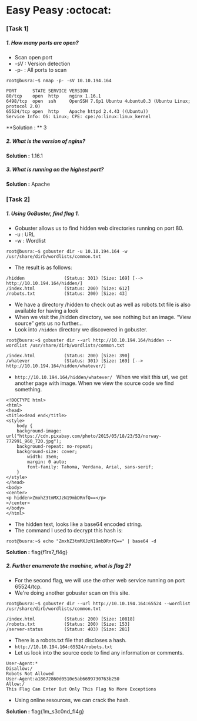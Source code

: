 # Easy Peasy :octocat:

### [Task 1]


#####  1. How many ports are open?
* Scan open port 
* -sV : Version detection
* -p- : All ports to scan

```root@busra:~$ nmap -p- -sV 10.10.194.164```
```
PORT      STATE SERVICE VERSION
80/tcp    open  http    nginx 1.16.1
6498/tcp  open  ssh     OpenSSH 7.6p1 Ubuntu 4ubuntu0.3 (Ubuntu Linux; protocol 2.0)
65524/tcp open  http    Apache httpd 2.4.43 ((Ubuntu))
Service Info: OS: Linux; CPE: cpe:/o:linux:linux_kernel

```


**Solution : ** 3 


#####  2. What is the version of nginx?

**Solution :** 1.16.1


#####  3. What is running on the highest port?

**Solution :** Apache


### [Task 2]


#####  1. Using GoBuster, find flag 1.
* Gobuster allows us to find hidden web directories running on port 80.
* -u : URL
* -w : Wordlist

```root@busra:~$ gobuster dir -u 10.10.194.164 -w /usr/share/dirb/wordlists/common.txt```

* The result is as follows:
```
/hidden               (Status: 301) [Size: 169] [--> http://10.10.194.164/hidden/]
/index.html           (Status: 200) [Size: 612]                                   
/robots.txt           (Status: 200) [Size: 43]                                    

```

* We have a directory /hidden to check out as well as robots.txt file is also available for having a look
* When we visit the /hidden directory, we see nothing but an image. “View source” gets us no further… 
* Look into ```/hidden``` directory we discovered in gobuster.

```root@busra:~$ gobuster dir --url http://10.10.194.164/hidden --wordlist /usr/share/dirb/wordlists/common.txt ```

```
/index.html           (Status: 200) [Size: 390]
/whatever             (Status: 301) [Size: 169] [--> http://10.10.194.164/hidden/whatever/]

```
* ```http://10.10.194.164/hidden/whatever/ ``` When we visit this url, we get another page with image. When we view the source code we find something.

```
<!DOCTYPE html>
<html>
<head>
<title>dead end</title>
<style>
    body {
	background-image: url("https://cdn.pixabay.com/photo/2015/05/18/23/53/norway-772991_960_720.jpg");
	background-repeat: no-repeat;
	background-size: cover;
        width: 35em;
        margin: 0 auto;
        font-family: Tahoma, Verdana, Arial, sans-serif;
    }
</style>
</head>
<body>
<center>
<p hidden>ZmxhZ3tmMXJzN19mbDRnfQ==</p>
</center>
</body>
</html>
```

* The hidden text, looks like a base64 encoded string.
* The command I used to decrypt this hash is: 

``` root@busra:~$ echo "ZmxhZ3tmMXJzN19mbDRnfQ==" | base64 -d  ```

**Solution :** flag{f1rs7_fl4g}


#####  2. Further enumerate the machine, what is flag 2?
* For the second flag, we will use the other web service running on port 65524/tcp.
* We're doing another gobuster scan on this site. 

``` root@busra:~$ gobuster dir --url http://10.10.194.164:65524 --wordlist /usr/share/dirb/wordlists/common.txt ```

```
/index.html           (Status: 200) [Size: 10818]
/robots.txt           (Status: 200) [Size: 153]  
/server-status        (Status: 403) [Size: 281]  

```

* There is a robots.txt file that discloses a hash. 
* ```http://10.10.194.164:65524/robots.txt``` 
* Let us look into the source code to find any information or comments.

 ```
 User-Agent:*
Disallow:/
Robots Not Allowed
User-Agent:a18672860d0510e5ab6699730763b250
Allow:/
This Flag Can Enter But Only This Flag No More Exceptions
 ```
* Using online resources, we can crack the hash.

**Solution :** flag{1m_s3c0nd_fl4g}
